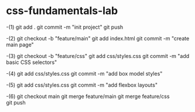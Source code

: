 # css-fundamentals-lab
-(1)
git add .
git commit -m "init project"
git push

-(2)
git checkout -b "feature/main"
git add index.html
git commit -m "create main page"

-(3)
git checkout -b "feature/css"
git add css/styles.css
git commit -m "add basic CSS selectors"

-(4)
git add css/styles.css
git commit -m "add box model styles" 

-(5)
git add css/styles.css
git commit -m "add flexbox layouts"

-(6)
git checkout main 
git merge feature/main
git merge feature/css  
git push